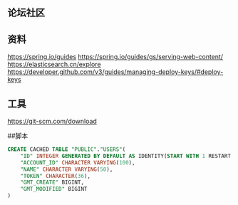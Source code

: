 ## 论坛社区


## 资料
https://spring.io/guides 
https://spring.io/guides/gs/serving-web-content/ 
https://elasticsearch.cn/explore
https://developer.github.com/v3/guides/managing-deploy-keys/#deploy-keys 

## 工具
https://git-scm.com/download

##脚本
```sql
CREATE CACHED TABLE "PUBLIC"."USERS"(
    "ID" INTEGER GENERATED BY DEFAULT AS IDENTITY(START WITH 1 RESTART WITH 33) NOT NULL,
    "ACCOUNT_ID" CHARACTER VARYING(100),
    "NAME" CHARACTER VARYING(50),
    "TOKEN" CHARACTER(36),
    "GMT_CREATE" BIGINT,
    "GMT_MODIFIED" BIGINT
)
```
